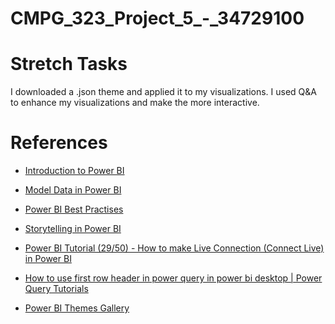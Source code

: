 # CMPG_323_Project_5_-_34729100

# Stretch Tasks
I downloaded a .json theme and applied it to my visualizations.
I used Q&A to enhance my visualizations and make the more interactive.

# References
<ul>
<li><p><a href="https://docs.microsoft.com/en-us/learn/modules/introduction-power-bi/">Introduction to Power BI</a></p></li>
<li><p><a href="https://docs.microsoft.com/en-us/learn/paths/model-power-bi/">Model Data in Power BI</a></p></li>
<li><p><a href="https://spreadsheeto.com/power-bi-best-practices/#:~:text=1%20Put%20first%20things%20first.%20This%20one%20is,with%20numeric%20data%2C%20use%20integers%20instead%20of%20strings">Power BI Best Practises</a></p></li>
<li><p><a href="https://powerbi.microsoft.com/en-us/data-storytelling">Storytelling in Power BI</a></p></li>
<li><p><a href="https://youtu.be/9-zfKmF4lj4">Power BI Tutorial (29/50) - How to make Live Connection (Connect Live) in Power BI</a></p></li>

<li><p><a href="https://youtu.be/gU537vrvxTo">How to use first row header in power query in power bi desktop | Power Query Tutorials</a></p></li>
<li><p><a href="https://community.powerbi.com/t5/Themes-Gallery/bd-p/ThemesGallery">Power BI Themes Gallery</a></p></li>
</ul>
 
